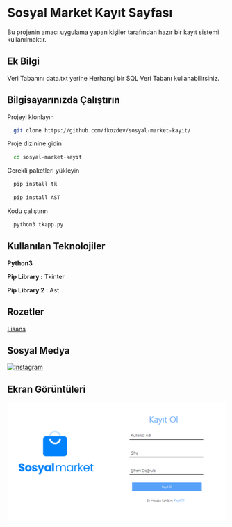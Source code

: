 
# Sosyal Market Kayıt Sayfası

Bu projenin amacı uygulama yapan kişiler tarafından hazır bir kayıt sistemi kullanılmaktır.
## Ek Bilgi

Veri Tabanını data.txt yerine Herhangi bir SQL Veri Tabanı kullanabilirsiniz.




## Bilgisayarınızda Çalıştırın

Projeyi klonlayın

```bash
  git clone https://github.com/fkozdev/sosyal-market-kayit/
```

Proje dizinine gidin

```bash
  cd sosyal-market-kayit
```

Gerekli paketleri yükleyin

```bash
  pip install tk
```

```bash
  pip install AST
```


Kodu çalıştırın

```bash
  python3 tkapp.py
```

  
## Kullanılan Teknolojiler

**Python3**

**Pip Library :** Tkinter 

**Pip Library 2 :**  Ast

  
## Rozetler

[Lisans](hthttps://github.com/fkozdev/sosyal-market-kayit/blob/main/LICENSE)
## Sosyal Medya

  [![Instagram](https://raw.githubusercontent.com/securist0x02/sosyal-market-kayit/main/imgt/indir.jpg)](https://www.instagram.com/fkozdev)
## Ekran Görüntüleri

![Uygulama Ekran Görüntüsü](https://raw.githubusercontent.com/fkozdev/sosyal-market-kayit/main/imgt/i.png)

  
